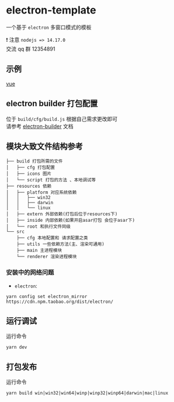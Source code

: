 # electron-template

一个基于 `electron` 多窗口模式的模板

❗ 注意 `nodejs => 14.17.0`  
交流 qq 群 12354891

## 示例

[vue](https://github.com/youliso/electron-template-vue)

## electron builder 打包配置

位于 `build/cfg/build.js` 根据自己需求更改即可  
请参考 [electron-builder](https://www.electron.build/) 文档

## 模块大致文件结构参考

```
├── build 打包所需的文件
│   ├── cfg 打包配置
│   ├── icons 图片
│   └── script 打包的方法 、本地调试等
├── resources 依赖
│   ├── platform 对应系统依赖
│   │   ├── win32
│   │   ├── darwin
│   │   └── linux
│   ├── extern 外部依赖(打包后位于resources下)
│   ├── inside 内部依赖(如果开启asar打包 会位于asar下)
│   └── root 和执行文件同级
└── src
    ├── cfg 本地配置和 请求配置之类
    ├── utils 一些依赖方法(主、渲染可通用)
    ├── main 主进程模块
    └── renderer 渲染进程模块
```

### 安装中的网络问题

- `electron`:

```shell
yarn config set electron_mirror https://cdn.npm.taobao.org/dist/electron/
```

## 运行调试

运行命令

```shell
yarn dev
```

## 打包发布

运行命令

```shell
yarn build win|win32|win64|winp|winp32|winp64|darwin|mac|linux
```
